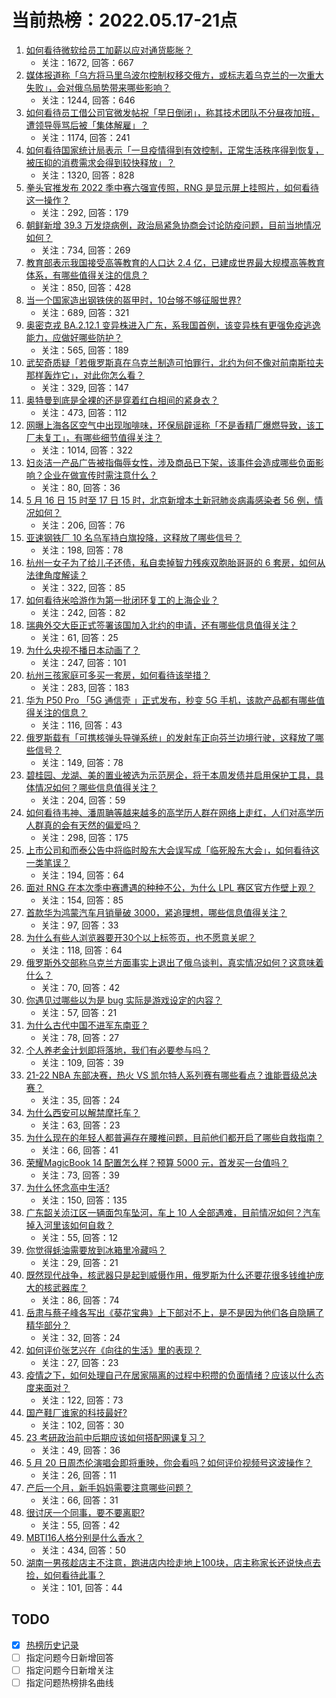 # 当前热榜：2022.05.17-21点
1. [如何看待微软给员工加薪以应对通货膨胀？](https://www.zhihu.com/question/533174343)
    * 关注：1672, 回答：667
2. [媒体报道称「乌方将马里乌波尔控制权移交俄方，或标志着乌克兰的一次重大失败」，会对俄乌局势带来哪些影响？](https://www.zhihu.com/question/533224897)
    * 关注：1244, 回答：646
3. [如何看待员工借公司官微发帖祝「早日倒闭」，称其技术团队不分昼夜加班，遭领导辱骂后被「集体解雇」？](https://www.zhihu.com/question/533117616)
    * 关注：1174, 回答：241
4. [如何看待国家统计局表示「一旦疫情得到有效控制，正常生活秩序得到恢复，被压抑的消费需求会得到较快释放」？](https://www.zhihu.com/question/533037443)
    * 关注：1320, 回答：828
5. [拳头官推发布 2022 季中赛六强宣传照，RNG 是显示屏上挂照片，如何看待这一操作？](https://www.zhihu.com/question/533144576)
    * 关注：292, 回答：179
6. [朝鲜新增 39.3 万发烧病例，政治局紧急协商会讨论防疫问题，目前当地情况如何？](https://www.zhihu.com/question/533068486)
    * 关注：734, 回答：269
7. [教育部表示我国接受高等教育的人口达 2.4 亿，已建成世界最大规模高等教育体系，有哪些值得关注的信息？](https://www.zhihu.com/question/533195079)
    * 关注：850, 回答：428
8. [当一个国家造出钢铁侠的盔甲时，10台够不够征服世界?](https://www.zhihu.com/question/360965302)
    * 关注：689, 回答：321
9. [奥密克戎 BA.2.12.1 变异株进入广东，系我国首例，该变异株有更强免疫逃逸能力，应做好哪些防护？](https://www.zhihu.com/question/533187531)
    * 关注：565, 回答：189
10. [武契奇质疑「若俄罗斯真在乌克兰制造可怕罪行，北约为何不像对前南斯拉夫那样轰炸它」，对此你怎么看？](https://www.zhihu.com/question/533095886)
    * 关注：329, 回答：147
11. [奥特曼到底是全裸的还是穿着红白相间的紧身衣？](https://www.zhihu.com/question/20178182)
    * 关注：473, 回答：112
12. [网曝上海各区空气中出现咖啡味，环保局辟谣称「不是香精厂爆燃导致，该工厂未复工」，有哪些细节值得关注？](https://www.zhihu.com/question/533149598)
    * 关注：1014, 回答：322
13. [妇炎洁一产品广告被指侮辱女性，涉及商品已下架，该事件会造成哪些负面影响？企业在做宣传时需注意什么？](https://www.zhihu.com/question/533277694)
    * 关注：80, 回答：36
14. [5 月 16 日 15 时至 17 日 15 时，北京新增本土新冠肺炎病毒感染者 56 例，情况如何？](https://www.zhihu.com/question/533256267)
    * 关注：206, 回答：76
15. [亚速钢铁厂 10 名乌军持白旗投降，这释放了哪些信号？](https://www.zhihu.com/question/533087983)
    * 关注：198, 回答：78
16. [杭州一女子为了给儿子还债，私自卖掉智力残疾双胞胎哥哥的 6 套房，如何从法律角度解读？](https://www.zhihu.com/question/532973245)
    * 关注：322, 回答：85
17. [如何看待米哈游作为第一批闭环复工的上海企业？](https://www.zhihu.com/question/533125869)
    * 关注：242, 回答：82
18. [瑞典外交大臣正式签署该国加入北约的申请，还有哪些信息值得关注？](https://www.zhihu.com/question/533240852)
    * 关注：61, 回答：25
19. [为什么央视不播日本动画了？](https://www.zhihu.com/question/334541730)
    * 关注：247, 回答：101
20. [杭州三孩家庭可多买一套房，如何看待该举措？](https://www.zhihu.com/question/533215391)
    * 关注：283, 回答：183
21. [华为 P50 Pro 「5G 通信壳 」正式发布，秒变 5G 手机，该款产品都有哪些值得关注的信息？](https://www.zhihu.com/question/533206630)
    * 关注：116, 回答：43
22. [俄罗斯载有「可携核弹头导弹系统」的发射车正向芬兰边境行驶，这释放了哪些信号？](https://www.zhihu.com/question/533247865)
    * 关注：149, 回答：78
23. [碧桂园、龙湖、美的置业被选为示范房企，将于本周发债并启用保护工具，具体情况如何？哪些信息值得关注？](https://www.zhihu.com/question/533053073)
    * 关注：204, 回答：59
24. [如何看待韦神、潘周聃等越来越多的高学历人群在网络上走红，人们对高学历人群真的会有天然的偏爱吗？](https://www.zhihu.com/question/533039533)
    * 关注：298, 回答：175
25. [上市公司和而泰公告中将临时股东大会误写成「临死股东大会」，如何看待这一类笔误？](https://www.zhihu.com/question/533128878)
    * 关注：194, 回答：64
26. [面对 RNG 在本次季中赛遭遇的种种不公，为什么 LPL 赛区官方作壁上观？](https://www.zhihu.com/question/533010648)
    * 关注：154, 回答：85
27. [首款华为鸿蒙汽车月销量破 3000，紧追理想，哪些信息值得关注？](https://www.zhihu.com/question/532901261)
    * 关注：97, 回答：33
28. [为什么有些人浏览器要开30个以上标签页，也不愿意关呢？](https://www.zhihu.com/question/532775936)
    * 关注：118, 回答：64
29. [俄罗斯外交部称乌克兰方面事实上退出了俄乌谈判，真实情况如何？这意味着什么？](https://www.zhihu.com/question/533271058)
    * 关注：70, 回答：42
30. [你遇见过哪些以为是 bug 实际是游戏设定的内容？](https://www.zhihu.com/question/310170652)
    * 关注：57, 回答：21
31. [为什么古代中国不进军东南亚？](https://www.zhihu.com/question/393207191)
    * 关注：78, 回答：27
32. [个人养老金计划即将落地，我们有必要参与吗？](https://www.zhihu.com/question/533091844)
    * 关注：109, 回答：39
33. [21-22 NBA 东部决赛，热火 VS 凯尔特人系列赛有哪些看点？谁能晋级总决赛？](https://www.zhihu.com/question/532999428)
    * 关注：35, 回答：24
34. [为什么西安可以解禁摩托车？](https://www.zhihu.com/question/397456745)
    * 关注：63, 回答：23
35. [为什么现在的年轻人都普遍存在腰椎问题，目前他们都开启了哪些自救指南？](https://www.zhihu.com/question/533242042)
    * 关注：66, 回答：41
36. [荣耀MagicBook 14 配置怎么样？预算 5000 元，首发买一台值吗？](https://www.zhihu.com/question/533102952)
    * 关注：73, 回答：39
37. [为什么怀念高中生活?](https://www.zhihu.com/question/533182061)
    * 关注：150, 回答：135
38. [广东韶关浈江区一辆面包车坠河，车上 10 人全部遇难，目前情况如何？汽车掉入河里该如何自救？](https://www.zhihu.com/question/533267924)
    * 关注：55, 回答：12
39. [你觉得蚝油需要放到冰箱里冷藏吗？](https://www.zhihu.com/question/485162458)
    * 关注：29, 回答：21
40. [既然现代战争，核武器只是起到威慑作用，俄罗斯为什么还要花很多钱维护庞大的核武器库？](https://www.zhihu.com/question/532956842)
    * 关注：86, 回答：74
41. [岳肃与蔡子峰各写出《葵花宝典》上下部对不上，是不是因为他们各自隐瞒了精华部分？](https://www.zhihu.com/question/524534563)
    * 关注：32, 回答：24
42. [如何评价张艺兴在《向往的生活》里的表现？](https://www.zhihu.com/question/532648036)
    * 关注：27, 回答：23
43. [疫情之下，如何处理自己在居家隔离的过程中积攒的负面情绪？应该以什么态度来面对？](https://www.zhihu.com/question/532688120)
    * 关注：122, 回答：73
44. [国产鞋厂谁家的科技最好?](https://www.zhihu.com/question/349172159)
    * 关注：102, 回答：30
45. [23 考研政治前中后期应该如何搭配网课复习？](https://www.zhihu.com/question/532630134)
    * 关注：49, 回答：36
46. [5 月 20 日周杰伦演唱会即将重映，你会看吗？如何评价视频号这波操作？](https://www.zhihu.com/question/533206475)
    * 关注：26, 回答：11
47. [产后一个月，新手妈妈需要注意哪些问题？](https://www.zhihu.com/question/505647998)
    * 关注：66, 回答：31
48. [很讨厌一个同事，要不要离职?](https://www.zhihu.com/question/532884974)
    * 关注：55, 回答：42
49. [MBTI16人格分别是什么香水？](https://www.zhihu.com/question/418426196)
    * 关注：434, 回答：50
50. [湖南一男孩趁店主不注意，跑进店内捡走地上100块，店主称家长还说快点去捡，如何看待此事？](https://www.zhihu.com/question/532891218)
    * 关注：101, 回答：44
## TODO
* [x] [热榜历史记录](hot_history/AllHot.md)
* [ ] 指定问题今日新增回答
* [ ] 指定问题今日新增关注
* [ ] 指定问题热榜排名曲线
